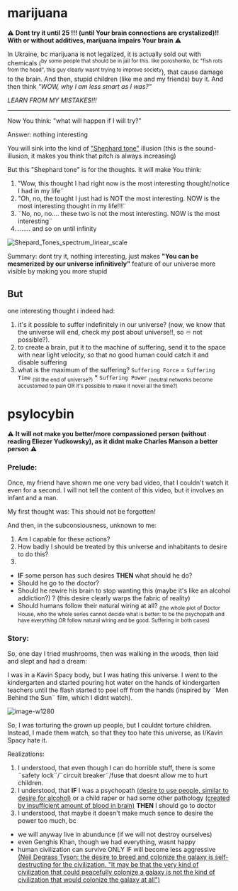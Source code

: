 # marijuana

⚠️ **Dont try it until 25 !!! (until Your brain connections are crystalized)!! With or without additives, marijuana impairs Your brain** ⚠️

In Ukraine, bc marijuana is not legalized, it is actually sold out with chemicals (<sup>by some people that should be in jail for this. like poroshenko, bc "fish rots from the head", this guy clearly wasnt trying to improve society</sup>), that cause damage to the brain. And then, stupid children (like me and my friends) buy it. And then think *"WOW, why I am less smart as I was?"*

*LEARN FROM MY MISTAKES!!!*

--------

Now You think: "what will happen if I will try?"

Answer: nothing interesting

You will sink into the kind of ["Shephard tone"](https://en.m.wikipedia.org/wiki/Shepard_tone) illusion (this is the sound-illusion, it makes you think that pitch is always increasing)

But this "Shephard tone" is for the thoughts. It will make You think:

1. "Wow, this thought I had right now is the most interesting thought/notice I had in my life¨
2. "Oh, no, the tought I just had is NOT the most interesting. NOW is the most interesting thought in my life!!!¨
3. ¨No, no, no.... these two is not the most interesting. NOW is the most interesting¨
4. ....... and so on until infinity

![Shepard_Tones_spectrum_linear_scale](https://user-images.githubusercontent.com/7573215/233840358-6e453cb9-545d-4a61-b64c-ba4c280c66f3.png)

Summary: dont try it, nothing interesting, just makes **"You can be mesmerized by our universe infinitively"** feature of our universe more visible by making you more stupid

## But

one interesting thought i indeed had:

1. it's it possible to suffer indefinitely in our universe? (now, we know that the universe will end, check my post about universe!!, so ♾️ not possible?).
1. to create a brain, put it to the machine of suffering, send it to the space with near light velocity, so that no good human could catch it and disable suffering
1. what is the maximum of the suffering? `Suffering Force` = `Suffering Time` <sub>(till the end of universe?)</sub> * `Suffering Power` <sub>(neutral networks become accustomed to pain OR it's possible to make it novel all the time?)</sub>

# psylocybin

⚠️ **It will not make you better/more compassioned person (without reading Eliezer Yudkowsky), as it didnt make Charles Manson a better person** ⚠️

### Prelude: 

Once, my friend have shown me one very bad video, that I couldn't watch it even for a second. I will not tell the content of this video, but it involves an infant and a man.

My first thought was: This should not be forgotten!

And then, in the subconsiousness, unknown to me:
1. Am I capable for these actions?
2. How badly I should be treated by this universe and inhabitants to desire to do this?
3. 
  - **IF** some person has such desires **THEN** what should he do?
  - Should he go to the doctor?
  - Should he rewire his brain to stop wanting this (maybe it's like an alcohol addiction?) ? (this desire clearly warps the fabric of reality)
  - Should humans follow their natural wiring at all? <sub>(the whole plot of Doctor House, who the whole series cannot decide what is better: to be the psychopath and have everything OR follow natural wiring and be good. Suffering in both cases)</sub>

### Story:

So, one day I tried mushrooms, then was walking in the woods, then laid and slept and had a dream:

I was in a Kavin Spacy body, but I was hating this universe. I went to the kindergarten and started pouring hot water on the hands of kindergarten teachers until the flash started to peel off from the hands (inspired by ¨Men Behind the Sun¨ film, which I didnt watch). 

![image-w1280](https://user-images.githubusercontent.com/7573215/233848206-ed86d88e-5924-43f0-bb6a-b234b36e1684.jpg)

So, I was torturing the grown up people, but I couldnt torture children. Instead, I made them watch, so that they too hate this universe, as I/Kavin Spacy hate it.

Realizations:

1. I understood, that even though I can do horrible stuff, there is some ¨safety lock¨/¨circuit breaker¨/fuse that doesnt allow me to hurt children. 
2. I understood, that **IF** I was a psychopath [(desire to use people, similar to desire for alcohol)](https://www.youtube.com/watch?v=bdPMUX8_8Ms) or a child raper or had some other pathology [(created by insufficient amount of blood in brain)](https://www.youtube.com/watch?v=esPRsT-lmw8) **THEN** I should go to doctor
3. I understood, that maybe it doesn't make much sence to desire the power too much, bc
  - we will anyway live in abundunce (if we will not destroy ourselves)
  - even Genghis Khan, though we had everything, wasnt happy
  - human civilization can survive ONLY IF will become less aggressive [(Neil Degrass Tyson: the desire to breed and colonize the galaxy is self-destructing for the civilization. "It may be that the very kind of civilization that could peacefully colonize a galaxy is not the kind of civilization that would colonize the galaxy at all")](https://www.youtube.com/watch?v=cDut-A2GtLA)
